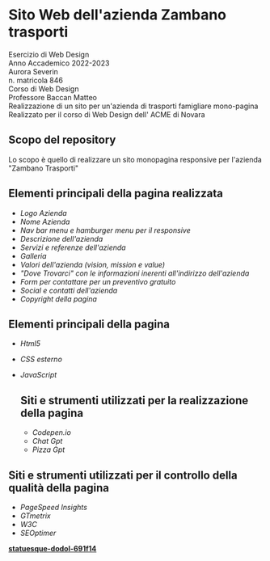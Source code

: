 # Sito Web dell'azienda Zambano trasporti
Esercizio di Web Design</br>
Anno Accademico 2022-2023</br>
Aurora Severin</br>
n. matricola 846</br>
Corso di Web Design</br>
Professore Baccan Matteo</br>
Realizzazione di un sito per un'azienda di trasporti famigliare mono-pagina</br>
Realizzato per il corso di Web Design dell' ACME di Novara
## Scopo del repository
Lo scopo è quello di realizzare un sito monopagina responsive per l'azienda "Zambano Trasporti"


## Elementi principali della pagina realizzata
* _Logo Azienda_
* _Nome Azienda_
* _Nav bar menu e hamburger menu per il responsive_
* _Descrizione dell'azienda_
* _Servizi e referenze dell'azienda_
* _Galleria_
* _Valori dell'azienda (vision, mission e value)_
* _"Dove Trovarci" con le informazioni inerenti all'indirizzo dell'azienda_
* _Form per contattare per un preventivo gratuito_
* _Social e contatti dell'azienda_
* _Copyright della pagina_

## Elementi principali della pagina
* _Html5_
* _CSS esterno_
* _JavaScript_

  ## Siti e strumenti utilizzati per la realizzazione della pagina
  * _Codepen.io_
  * _Chat Gpt_
  * _Pizza Gpt_

## Siti e strumenti utilizzati per il controllo della qualità della pagina
 * _PageSpeed Insights_
 * _GTmetrix_
 * _W3C_
 * _SEOptimer_
  

[****statuesque-dodol-691f14****](https://statuesque-dodol-691f14.netlify.app/)
